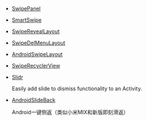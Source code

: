 * [SwipePanel](https://github.com/Blankj/SwipePanel)
* [SmartSwipe](https://github.com/luckybilly/SmartSwipe)
* [SwipeRevealLayout](https://github.com/chthai64/SwipeRevealLayout)
* [SwipeDelMenuLayout](https://github.com/mcxtzhang/SwipeDelMenuLayout)
* [AndroidSwipeLayout](https://github.com/daimajia/AndroidSwipeLayout)
* [SwipeRecyclerView](https://github.com/yanzhenjie/SwipeRecyclerView)
* [Slidr](https://github.com/r0adkll/Slidr)

    Easily add slide to dismiss functionality to an Activity.
* [AndroidSlideBack](https://github.com/qinci/AndroidSlideBack)

    Android一键侧返（类似小米MIX和新版即刻滑返）